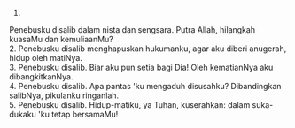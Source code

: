 1.
Penebusku disalib dalam nista dan sengsara.
Putra Allah, hilangkah kuasaMu dan kemuliaanMu?
<br>
2.
Penebusku disalib menghapuskan hukumanku,
agar aku diberi anugerah, hidup oleh matiNya.
<br>
3.
Penebusku disalib. Biar aku pun setia bagi Dia!
Oleh kematianNya aku dibangkitkanNya.
<br>
4.
Penebusku disalib. Apa pantas 'ku mengaduh
disusahku? Dibandingkan salibNya, pikulanku ringanlah.
<br>
5.
Penebusku disalib. Hidup-matiku, ya Tuhan,
kuserahkan: dalam suka-dukaku 'ku tetap bersamaMu!